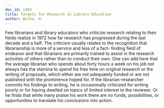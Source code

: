 ```yaml
---
doc_id: 1403
title: Targets for Research in Library Education
author: Borko, H.
---
```


Few librarians and library educators who criticize research relating
to their fields realize in 1972 how far research has progressed during
the last decade and a half.  The criticism usually relates to the
recognition that librarianship is more of a service and less of a fact-
finding field of endeavor and that librarians are primarily trained to assist in
the research activities of others rather than to conduct their own.  One
can add here that the average librarian who spends about forty hours a
week on his job not always has the stamina to spend his free time on
original research or the writing of proposals, which either are not
adequately funded or are not published with the prominence hoped for.  If
the librarian-researcher commits his findings to writing, he is occasionally
criticized for writing poorly or for having dwelled on topics of limited
interest to the reviewer.  Or he finds that while many praise his work there
are no funds, possibilities, or opportunities to translate his conclusions
into action.